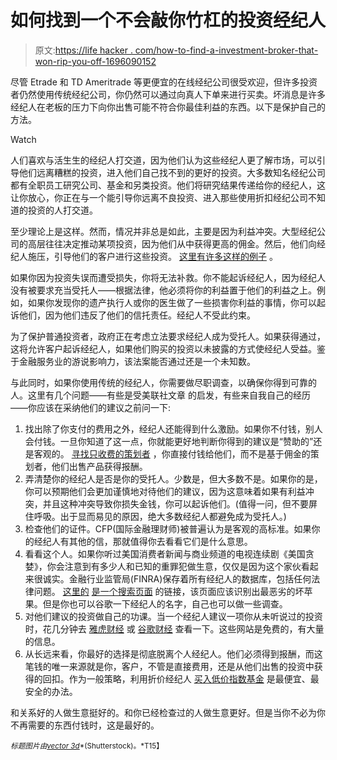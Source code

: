 # 如何找到一个不会敲你竹杠的投资经纪人

> 原文:[https://life hacker . com/how-to-find-a-investment-broker-that-won-rip-you-off-1696090152](https://lifehacker.com/how-to-find-an-investment-broker-that-wont-rip-you-off-1696090152)

尽管 Etrade 和 TD Ameritrade 等更便宜的在线经纪公司很受欢迎，但许多投资者仍然使用传统经纪公司，你仍然可以通过向真人下单来进行买卖。坏消息是许多经纪人在老板的压力下向你出售可能不符合你最佳利益的东西。以下是保护自己的方法。

Watch

人们喜欢与活生生的经纪人打交道，因为他们认为这些经纪人更了解市场，可以引导他们远离糟糕的投资，进入他们自己找不到的更好的投资。大多数知名经纪公司都有全职员工研究公司、基金和另类投资。他们将研究结果传递给你的经纪人，这让你放心，你正在与一个能引导你远离不良投资、进入那些使用折扣经纪公司不知道的投资的人打交道。

至少理论上是这样。然而，情况并非总是如此，主要是因为利益冲突。大型经纪公司的高层往往决定推动某项投资，因为他们从中获得更高的佣金。然后，他们向经纪人施压，引导他们的客户进行这些投资。 [这里有许多这样的例子](http://hosted.ap.org/dynamic/stories/U/US_BROKERS_STRICTER_RULES?SITE=AP&SECTION=HOME&TEMPLATE=DEFAULT) 。

如果你因为投资失误而遭受损失，你将无法补救。你不能起诉经纪人，因为经纪人没有被要求充当受托人——根据法律，他必须将你的利益置于他们的利益之上。例如，如果你发现你的遗产执行人或你的医生做了一些损害你利益的事情，你可以起诉他们，因为他们违反了他们的信托责任。经纪人不受此约束。

为了保护普通投资者，政府正在考虑立法要求经纪人成为受托人。如果获得通过，这将允许客户起诉经纪人，如果他们购买的投资以未披露的方式使经纪人受益。鉴于金融服务业的游说影响力，该法案能否通过还是一个未知数。

与此同时，如果你使用传统的经纪人，你需要做尽职调查，以确保你得到可靠的人。这里有几个问题——有些是受美联社文章 的启发，有些来自我自己的经历——你应该在采纳他们的建议之前问一下:

1.  找出除了你支付的费用之外，经纪人还能得到什么激励。如果你不付钱，别人会付钱。一旦你知道了这一点，你就能更好地判断你得到的建议是“赞助的”还是客观的。 [寻找只收费的策划者](http://lifehacker.com/how-can-i-get-help-with-my-finances-1426785493#_ga=1.29428607.1125888042.1416611403) ，你直接付钱给他们，而不是基于佣金的策划者，他们出售产品获得报酬。
2.  弄清楚你的经纪人是否是你的受托人。少数是，但大多数不是。如果你的是，你可以预期他们会更加谨慎地对待他们的建议，因为这意味着如果有利益冲突，并且这种冲突导致你损失金钱，你可以起诉他们。(值得一问，但不要屏住呼吸。出于显而易见的原因，绝大多数经纪人都避免成为受托人。)
3.  检查他们的证件。CFP(国际金融理财师)被普遍认为是客观的高标准。如果你的经纪人有其他的信，那就值得你去看看它们是什么意思。
4.  看看这个人。如果你听过美国消费者新闻与商业频道的电视连续剧《美国贪婪》，你会注意到有多少人和已知的重罪犯做生意，仅仅是因为这个家伙看起来很诚实。金融行业监管局(FINRA)保存着所有经纪人的数据库，包括任何法律问题。 [这里的](http://brokercheck.finra.org/Search/Search) [是一个搜索页面](http://brokercheck.finra.org/Search/Search) 的链接，该页面应该识别出最恶劣的坏苹果。但是你也可以谷歌一下经纪人的名字，自己也可以做一些调查。
5.  对他们建议的投资做自己的功课。当一个经纪人建议一项你从未听说过的投资时，花几分钟去 [雅虎财经](http://finance.yahoo.com/) 或 [谷歌财经](https://www.google.com/finance) 查看一下。这些网站是免费的，有大量的信息。
6.  从长远来看，你最好的选择是彻底脱离个人经纪人。他们必须得到报酬，而这笔钱的唯一来源就是你，客户，不管是直接费用，还是从他们出售的投资中获得的回扣。作为一般策略，利用折价经纪人 [买入低价指数基金](https://twocents.lifehacker.com/how-to-build-an-easy-beginner-set-and-forget-investm-1686878594) 是最便宜、最安全的办法。

和关系好的人做生意挺好的。和你已经检查过的人做生意更好。但是当你不必为你不再需要的东西付钱时，这是最好的。

<small>*标题图片由*</small>[<small>*vector 3d*</small>](http://www.shutterstock.com/pic-161118581/stock-vector-a-man-with-pen-and-ready-sign-dark-business-man-carry-sign-and-money.html?src=BB10eJ2DqSeTVcABIZAXqw-4-91)<small>*(Shutterstock)。*T15】</small>